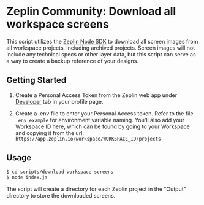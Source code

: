 # Zeplin Community: Download all workspace screens

This script utilizes the [Zeplin Node SDK](https://github.com/zeplin/javascript-sdk) to download all screen images from all workspace projects, including archived projects. Screen images will not include any technical specs or other layer data, but this script can serve as a way to create a backup reference of your designs. 

## Getting Started

1. Create a Personal Access Token from the Zeplin web app under [Developer](https://app.zeplin.io/profile/developer) tab in your profile page.

2. Create a .env file to enter your Personal Access token. Refer to the file `.env.example` for environment variable naming. You'll also add your Workspace ID here, which can be found by going to your Workspace and copying it from the url:
```https://app.zeplin.io/workspace/WORKSPACE_ID/projects```

## Usage
```sh
$ cd scripts/download-workspace-screens
$ node index.js
```

The script will create a directory for each Zeplin project in the "Output" directory to store the downloaded screens. 
